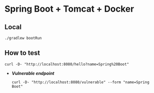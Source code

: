 # Spring Boot + Tomcat + Docker

## Local

```shell
./gradlew bootRun
```

## How to test

  ```shell
  curl -D- "http://localhost:8080/hello?name=Spring%20Boot"
  ```

  * _**Vulnerable endpoint**_

    ```shell
    curl -D- "http://localhost:8080/vulnerable" --form "name=Spring Boot"
    ```